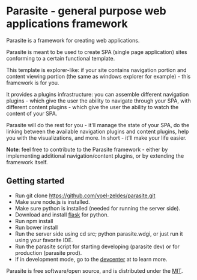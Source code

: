 # Parasite - general purpose web applications framework

Parasite is a framework for creating web applications.

Parasite is meant to be used to create SPA (single page application) sites conforming to a certain functional template.

This template is explorer-like: if your site contains navigation portion and content viewing portion (the same as windows explorer for example) - this framework is for you.

It provides a plugins infrastructure: you can assemble different navigation plugins - which give the user the ability to navigate through your SPA, with different content plugins - which give the user the ability to watch the content of your SPA.

Parasite will do the rest for you - it'll manage the state of your SPA, do the linking between the available navigation plugins and content plugins, help you with the visualizations, and more. In short - it'll make your life easier.

**Note**: feel free to contribute to the Parasite framework - either by implementing additional navigation/content plugins, or by extending the framework itself.

## Getting started

- Run git clone https://github.com/yoel-zeldes/parasite.git
- Make sure node.js is installed.
- Make sure python is installed (needed for running the server side).
- Download and install [flask](http://pypi.python.org/packages/source/F/Flask/Flask-0.10.1.tar.gz) for python.
- Run npm install
- Run bower install
- Run the server side using cd src; python parasite.wdgi, or just run it using your favorite IDE.
- Run the parasite script for starting developing (parasite dev) or for production (parasite prod).
- If in development mode, go to the [devcenter](http://127.0.0.1:8000/app/devcenter) at to learn more.

Parasite is free software/open source, and is distributed under the [MIT](http://opensource.org/licenses/MIT).